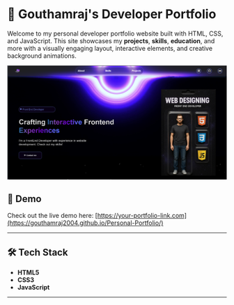 # 🚀 Gouthamraj's Developer Portfolio

Welcome to my personal developer portfolio website built with HTML, CSS, and JavaScript. This site showcases my **projects**, **skills**, **education**, and more with a visually engaging layout, interactive elements, and creative background animations.

![Portfolio Screenshot](./images/screenshot.png)

## 📸 Demo

Check out the live demo here: [https://your-portfolio-link.com](https://gouthamraj2004.github.io/Personal-Portfolio/)

---

## 🛠 Tech Stack

- **HTML5**
- **CSS3**
- **JavaScript**

---
